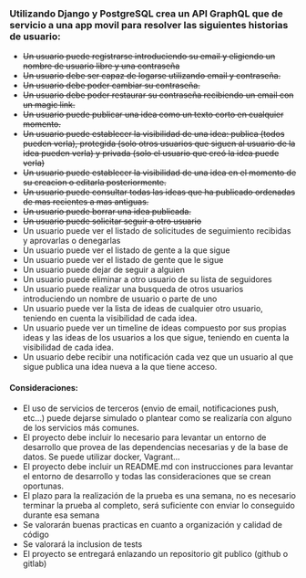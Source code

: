 ### Utilizando Django y PostgreSQL crea un API GraphQL que de servicio a una app movil para resolver las siguientes historias de usuario:

- ~~Un usuario puede registrarse introduciendo su email y eligiendo un nombre de usuario libre y una contraseña~~
- ~~Un usuario debe ser capaz de logarse utilizando email y contraseña.~~
- ~~Un usuario debe poder cambiar su contraseña.~~
- ~~Un usuario debe poder restaurar su contraseña recibiendo un email con un magic link.~~
- ~~Un usuario puede publicar una idea como un texto corto en cualquier momento.~~
- ~~Un usuario puede establecer la visibilidad de una idea: publica (todos pueden verla), protegida (solo otros usuarios que siguen al usuario de la idea pueden verla) y privada (solo el usuario que creó la idea puede verla)~~
- ~~Un usuario puede establecer la visibilidad de una idea en el momento de su creacion o editarla posteriormente.~~
- ~~Un usuario puede consultar todas las ideas que ha publicado ordenadas de mas recientes a mas antiguas.~~
- ~~Un usuario puede borrar una idea publicada.~~
- ~~Un usuario puede solicitar seguir a otro usuario~~
- Un usuario puede ver el listado de solicitudes de seguimiento recibidas y aprovarlas o denegarlas
- Un usuario puede ver el listado de gente a la que sigue
- Un usuario puede ver el listado de gente que le sigue
- Un usuario puede dejar de seguir a alguien
- Un usuario puede eliminar a otro usuario de su lista de seguidores
- Un usuario puede realizar una busqueda de otros usuarios introduciendo un nombre de usuario o parte de uno
- Un usuario puede ver la lista de ideas de cualquier otro usuario, teniendo en cuenta la visibilidad de cada idea.
- Un usuario puede ver un timeline de ideas compuesto por sus propias ideas y las ideas de los usuarios a los que sigue, teniendo en cuenta la visibilidad de cada idea.
- Un usuario debe recibir una notificación cada vez que un usuario al que sigue publica una idea nueva a la que tiene acceso.

#### Consideraciones:

- El uso de servicios de terceros (envio de email, notificaciones push, etc...) puede dejarse simulado o plantear como se realizaría con alguno de los servicios más comunes.
- El proyecto debe incluir lo necesario para levantar un entorno de desarrollo que provea de las dependencias necesarias y de la base de datos. Se puede utilizar docker, Vagrant...
- El proyecto debe incluir un README.md con instrucciones para levantar el entorno de desarrollo y todas las consideraciones que se crean oportunas.
- El plazo para la realización de la prueba es una semana, no es necesario terminar la prueba al completo, será suficiente con enviar lo conseguido durante esa semana
- Se valorarán buenas practicas en cuanto a organización y calidad de código
- Se valorará la inclusion de tests
- El proyecto se entregará enlazando un repositorio git publico (github o gitlab)